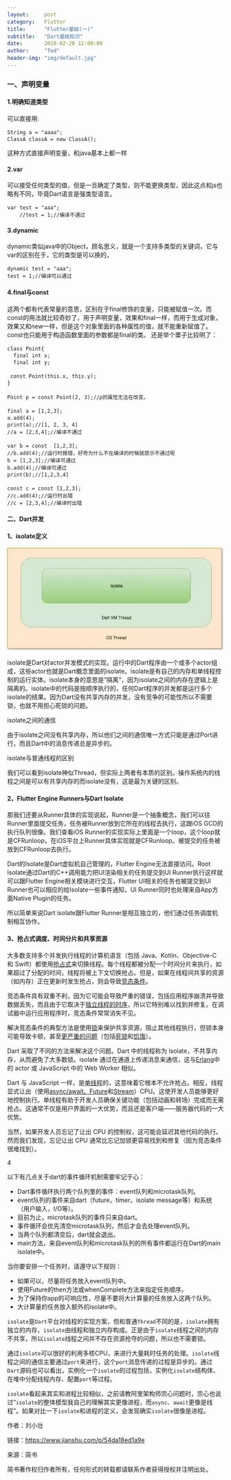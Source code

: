 ```yaml
---
layout:     post
category:   Flutter
title:      "Flutter基础(一)"
subtitle:   "Dart基础知识"
date:       2018-02-20 12:00:00
author:     "Ted"
header-img: "img/default.jpg"
---
```


### 一、声明变量

#### 1.明确知道类型

可以直接用:

```
String a = "aaaa";
ClassA classA = new ClassA();
```

这种方式直接声明变量，和java基本上都一样

#### 2.var

可以接受任何类型的值，但是一旦确定了类型，则不能更换类型，因此这点和js也略有不同，毕竟Dart语言是强类型语言。

```
var test = "aaa";
    //test = 1;//编译不通过
```

#### 3.dynamic

dynamic类似java中的Object，顾名思义，就是一个支持多类型的关键词，它与var的区别在于，它的类型是可以换的，

```
dynamic test = "aaa";
test = 1;//编译可以通过
```

#### 4.final与const

这两个都有代表常量的意思，区别在于final修饰的变量，只能被赋值一次。而const的用法就比较奇妙了，用于声明变量，效果和final一样，而用于生成对象，效果又和new一样，但是这个对象里面的各种属性的值，就不能重新赋值了。const也只能用于构造函数里面的参数都是final的类。
 还是举个栗子比较明了：

```
class Point{
  final int x;
  final int y;

 const Point(this.x, this.y);
}

Point p = const Point(2, 3);//p的属性无法在改变。

final a = [1,2,3];
a.add(4);
print(a);//[1, 2, 3, 4]
//a = [2,3,4];//编译不通过

var b = const  [1,2,3];
//b.add(4);//运行时报错，好奇为什么不在编译的时候就提示不通过呢
b = [1,2,3];//编译可通过
b.add(4);//编译可通过
print(b);//[1,2,3,4]

const c = const [1,2,3];
//c.add(4);//运行时出错
//c = [2,3,4];//编译时出错
```

#### 二、Dart并发

#### 1、isolate定义

![](/img/Simple_7/43.jpeg)

isolate是Dart对actor并发模式的实现。运行中的Dart程序由一个或多个actor组成，这些actor也就是Dart概念里面的isolate。isolate是有自己的内存和单线程控制的运行实体。isolate本身的意思是“隔离”，因为isolate之间的内存在逻辑上是隔离的。isolate中的代码是按顺序执行的，任何Dart程序的并发都是运行多个isolate的结果。因为Dart没有共享内存的并发，没有竞争的可能性所以不需要锁，也就不用担心死锁的问题。

isolate之间的通信

由于isolate之间没有共享内存，所以他们之间的通信唯一方式只能是通过Port进行，而且Dart中的消息传递总是异步的。

isolate与普通线程的区别

我们可以看到isolate神似Thread，但实际上两者有本质的区别。操作系统内的线程之间是可以有共享内存的而isolate没有，这是最为关键的区别。

#### 2、Flutter Engine Runners与Dart Isolate

那我们还要从Runner具体的实现说起，Runner是一个抽象概念，我们可以往Runner里面提交任务，任务被Runner放到它所在的线程去执行，这跟iOS GCD的执行队列很像。我们查看iOS Runner的实现实际上里面是一个loop，这个loop就是CFRunloop，在iOS平台上Runner具体实现就是CFRunloop。被提交的任务被放到CFRunloop去执行。

Dart的Isolate是Dart虚拟机自己管理的，Flutter Engine无法直接访问。Root Isolate通过Dart的C++调用能力把UI渲染相关的任务提交到UI Runner执行这样就可以跟Flutter Engine相关模块进行交互，Flutter UI相关的任务也被提交到UI Runner也可以相应的给Isolate一些事件通知，UI Runner同时也处理来自App方面Native Plugin的任务。

所以简单来说Dart isolate跟Flutter Runner是相互独立的，他们通过任务调度机制相互协作。

#### 3、抢占式调度、时间分片和共享资源

大多数支持多个并发执行线程的计算机语言（包括 Java、Kotlin、Objective-C 和 Swift）都使用[抢占式](https://en.wikipedia.org/wiki/Preemption_%28computing%29)来切换线程。每个线程都被分配一个时间分片来执行，如果超过了分配的时间，线程将被上下文切换抢占。但是，如果在线程间共享的资源（如内存）正在更新时发生抢占，则会导致[竞态条件](https://en.wikipedia.org/wiki/Race_condition)。

竞态条件具有双重不利，因为它可能会导致严重的错误，包括应用程序崩溃并导致数据丢失，而且由于它取决于[独立线程的时序](https://en.wikipedia.org/wiki/Race_condition#Software)，所以它特别难以找到并修复。在调试器中运行应用程序时，竞态条件常常消失不见。

解决竞态条件的典型方法是使用[锁](https://en.wikipedia.org/wiki/Lock_%28computer_science%29)来保护共享资源，阻止其他线程执行，但锁本身可能导致卡顿，甚至[更严重的问题](https://en.wikipedia.org/wiki/Dining_philosophers_problem)（包括[死锁](https://en.wikipedia.org/wiki/Deadlock)和[饥饿](https://en.wikipedia.org/wiki/Starvation_%28computer_science%29)）。

Dart 采取了不同的方法来解决这个问题。Dart 中的线程称为 isolate，不共享内存，从而避免了大多数锁。isolate 通过在通道上传递消息来通信，这与[Erlang](https://www.erlang.org/)中的 actor 或 JavaScript 中的 Web Worker 相似。

Dart 与 JavaScript 一样，是[单线程](https://en.wikipedia.org/wiki/Thread_%28computing%29#Single_threading)的，这意味着它根本不允许抢占。相反，线程显式让出（使用[async/await、Future](https://www.dartlang.org/tutorials/language/futures)和[Stream](https://www.dartlang.org/tutorials/language/streams)）CPU。这使开发人员能够更好地控制执行。单线程有助于开发人员确保关键功能（包括动画和转场）完成而无需抢占。这通常不仅是用户界面的一大优势，而且还是客户端——服务器代码的一大优势。

当然，如果开发人员忘记了让出 CPU 的控制权，这可能会延迟其他代码的执行。然而我们发现，忘记让出 CPU 通常比忘记加锁更容易找到和修复（因为竞态条件很难找到）。

4

以下有几点关于dart的事件循环机制需要牢记于心：

- Dart事件循环执行两个队列里的事件：event队列和microtask队列。
- event队列的事件来自dart（future，timer，isolate message等）和系统（用户输入，I/O等）。
- 目前为止，microtask队列的事件只来自dart。
- 事件循环会优先清空microtask队列，然后才会去处理event队列。
- 当两个队列都清空后，dart就会退出。
- main方法，来自event队列和microtask队列的所有事件都运行在Dart的main isolate中。

当你要安排一个任务时，请遵守以下规则：

- 如果可以，尽量将任务放入event队列中。
- 使用Future的then方法或whenComplete方法来指定任务顺序。
- 为了保持你app的可响应性，尽量不要将大计算量的任务放入这两个队列。
- 大计算量的任务放入额外的isolate中。





`isolate`是`Dart`平台对线程的实现方案，但和普通`Thread`不同的是，`isolate`拥有独立的内存，`isolate`由线程和独立内存构成。正是由于`isolate`线程之间的内存不共享，所以`isolate`线程之间并不存在资源抢夺的问题，所以也不需要锁。

通过`isolate`可以很好的利用多核CPU，来进行大量耗时任务的处理。`isolate`线程之间的通信主要通过`port`来进行，这个`port`消息传递的过程是异步的。通过`Dart`源码也可以看出，实例化一个`isolate`的过程包括，实例化`isolate`结构体、在堆中分配线程内存、配置`port`等过程。

`isolate`看起来其实和进程比较相似，之前请教阿里架构师宗心问题时，宗心也说过“`isolate`的整体模型我自己的理解其实更像进程，而`async`、`await`更像是线程”。如果对比一下`isolate`和进程的定义，会发现确实`isolate`很像是进程。

作者：刘小壮

链接：https://www.jianshu.com/p/54da18ed1a9e

来源：简书

简书著作权归作者所有，任何形式的转载都请联系作者获得授权并注明出处。